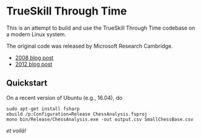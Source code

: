 # TrueSkill Through Time

This is an attempt to build and use the TrueSkill Through Time codebase on a
modern Linux system.

The original code was released by Microsoft Research Cambridge.

- [2008 blog post][1]
- [2012 blog post][2]


## Quickstart

On a recent version of Ubuntu (e.g., 16.04), do

    sudo apt-get install fsharp
    xbuild /p:Configuration=Release ChessAnalysis.fsproj
    mono bin/Release/ChessAnalysis.exe -out output.csv SmallChessBase.csv

*et voilà!*

[1]: https://blogs.technet.microsoft.com/apg/2008/04/05/trueskill-through-time/
[2]: https://blogs.msdn.microsoft.com/dsyme/2012/04/19/updated-version-of-trueskill-through-time-bayesian-inference-code/
